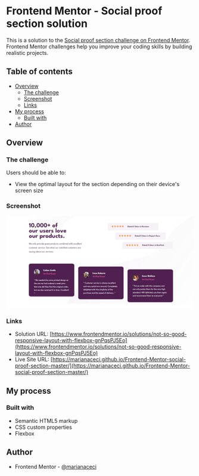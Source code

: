 # Frontend Mentor - Social proof section solution

This is a solution to the [Social proof section challenge on Frontend Mentor](https://www.frontendmentor.io/challenges/social-proof-section-6e0qTv_bA). Frontend Mentor challenges help you improve your coding skills by building realistic projects. 

## Table of contents

- [Overview](#overview)
  - [The challenge](#the-challenge)
  - [Screenshot](#screenshot)
  - [Links](#links)
- [My process](#my-process)
  - [Built with](#built-with)
- [Author](#author)


## Overview

### The challenge

Users should be able to:

- View the optimal layout for the section depending on their device's screen size

### Screenshot

![](./screenshot.jpg)

### Links

- Solution URL: [https://www.frontendmentor.io/solutions/not-so-good-responsive-layout-with-flexbox-gnPqsPJ5Eo](https://www.frontendmentor.io/solutions/not-so-good-responsive-layout-with-flexbox-gnPqsPJ5Eo)
- Live Site URL: [https://marianaceci.github.io/Frontend-Mentor-social-proof-section-master/](https://marianaceci.github.io/Frontend-Mentor-social-proof-section-master/)

## My process

### Built with

- Semantic HTML5 markup
- CSS custom properties
- Flexbox

## Author

- Frontend Mentor - [@marianaceci](https://www.frontendmentor.io/profile/marianaceci)